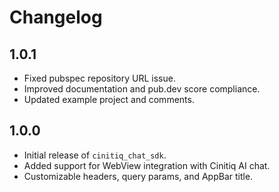 # Changelog

## 1.0.1
- Fixed pubspec repository URL issue.
- Improved documentation and pub.dev score compliance.
- Updated example project and comments.

## 1.0.0
- Initial release of `cinitiq_chat_sdk`.
- Added support for WebView integration with Cinitiq AI chat.
- Customizable headers, query params, and AppBar title.
